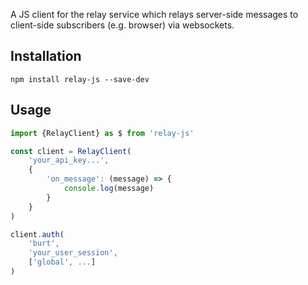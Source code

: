 
A JS client for the relay service which relays server-side messages to client-side subscribers (e.g. browser) via websockets.

## Installation

`npm install relay-js --save-dev`


## Usage

```JavaScript
import {RelayClient} as $ from 'relay-js'

const client = RelayClient(
    'your_api_key...',
    {
        'on_message': (message) => {
            console.log(message)
        }
    }
)

client.auth(
    'burt',
    'your_user_session',
    ['global', ...]
)

```
